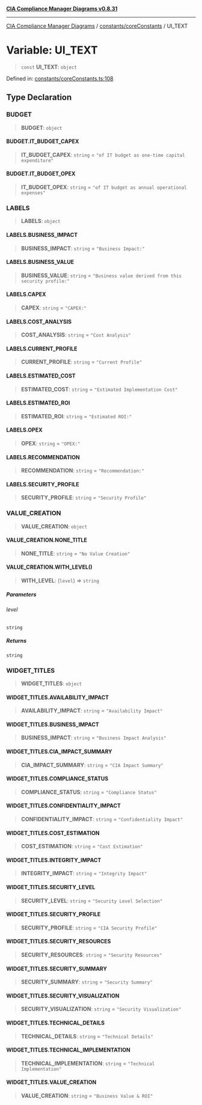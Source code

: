 [**CIA Compliance Manager Diagrams v0.8.31**](../../../README.md)

***

[CIA Compliance Manager Diagrams](../../../modules.md) / [constants/coreConstants](../README.md) / UI\_TEXT

# Variable: UI\_TEXT

> `const` **UI\_TEXT**: `object`

Defined in: [constants/coreConstants.ts:108](https://github.com/Hack23/cia-compliance-manager/blob/85c025371255f412469ec0119911b7cb143a6212/src/constants/coreConstants.ts#L108)

## Type Declaration

### BUDGET

> **BUDGET**: `object`

#### BUDGET.IT\_BUDGET\_CAPEX

> **IT\_BUDGET\_CAPEX**: `string` = `"of IT budget as one-time capital expenditure"`

#### BUDGET.IT\_BUDGET\_OPEX

> **IT\_BUDGET\_OPEX**: `string` = `"of IT budget as annual operational expenses"`

### LABELS

> **LABELS**: `object`

#### LABELS.BUSINESS\_IMPACT

> **BUSINESS\_IMPACT**: `string` = `"Business Impact:"`

#### LABELS.BUSINESS\_VALUE

> **BUSINESS\_VALUE**: `string` = `"Business value derived from this security profile:"`

#### LABELS.CAPEX

> **CAPEX**: `string` = `"CAPEX:"`

#### LABELS.COST\_ANALYSIS

> **COST\_ANALYSIS**: `string` = `"Cost Analysis"`

#### LABELS.CURRENT\_PROFILE

> **CURRENT\_PROFILE**: `string` = `"Current Profile"`

#### LABELS.ESTIMATED\_COST

> **ESTIMATED\_COST**: `string` = `"Estimated Implementation Cost"`

#### LABELS.ESTIMATED\_ROI

> **ESTIMATED\_ROI**: `string` = `"Estimated ROI:"`

#### LABELS.OPEX

> **OPEX**: `string` = `"OPEX:"`

#### LABELS.RECOMMENDATION

> **RECOMMENDATION**: `string` = `"Recommendation:"`

#### LABELS.SECURITY\_PROFILE

> **SECURITY\_PROFILE**: `string` = `"Security Profile"`

### VALUE\_CREATION

> **VALUE\_CREATION**: `object`

#### VALUE\_CREATION.NONE\_TITLE

> **NONE\_TITLE**: `string` = `"No Value Creation"`

#### VALUE\_CREATION.WITH\_LEVEL()

> **WITH\_LEVEL**: (`level`) => `string`

##### Parameters

###### level

`string`

##### Returns

`string`

### WIDGET\_TITLES

> **WIDGET\_TITLES**: `object`

#### WIDGET\_TITLES.AVAILABILITY\_IMPACT

> **AVAILABILITY\_IMPACT**: `string` = `"Availability Impact"`

#### WIDGET\_TITLES.BUSINESS\_IMPACT

> **BUSINESS\_IMPACT**: `string` = `"Business Impact Analysis"`

#### WIDGET\_TITLES.CIA\_IMPACT\_SUMMARY

> **CIA\_IMPACT\_SUMMARY**: `string` = `"CIA Impact Summary"`

#### WIDGET\_TITLES.COMPLIANCE\_STATUS

> **COMPLIANCE\_STATUS**: `string` = `"Compliance Status"`

#### WIDGET\_TITLES.CONFIDENTIALITY\_IMPACT

> **CONFIDENTIALITY\_IMPACT**: `string` = `"Confidentiality Impact"`

#### WIDGET\_TITLES.COST\_ESTIMATION

> **COST\_ESTIMATION**: `string` = `"Cost Estimation"`

#### WIDGET\_TITLES.INTEGRITY\_IMPACT

> **INTEGRITY\_IMPACT**: `string` = `"Integrity Impact"`

#### WIDGET\_TITLES.SECURITY\_LEVEL

> **SECURITY\_LEVEL**: `string` = `"Security Level Selection"`

#### WIDGET\_TITLES.SECURITY\_PROFILE

> **SECURITY\_PROFILE**: `string` = `"CIA Security Profile"`

#### WIDGET\_TITLES.SECURITY\_RESOURCES

> **SECURITY\_RESOURCES**: `string` = `"Security Resources"`

#### WIDGET\_TITLES.SECURITY\_SUMMARY

> **SECURITY\_SUMMARY**: `string` = `"Security Summary"`

#### WIDGET\_TITLES.SECURITY\_VISUALIZATION

> **SECURITY\_VISUALIZATION**: `string` = `"Security Visualization"`

#### WIDGET\_TITLES.TECHNICAL\_DETAILS

> **TECHNICAL\_DETAILS**: `string` = `"Technical Details"`

#### WIDGET\_TITLES.TECHNICAL\_IMPLEMENTATION

> **TECHNICAL\_IMPLEMENTATION**: `string` = `"Technical Implementation"`

#### WIDGET\_TITLES.VALUE\_CREATION

> **VALUE\_CREATION**: `string` = `"Business Value & ROI"`
